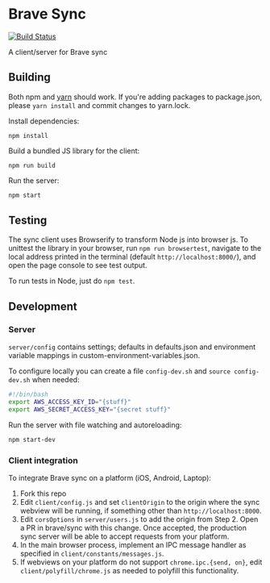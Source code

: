 # Brave Sync

[![Build
Status](https://travis-ci.org/brave/sync.svg?branch=master)](https://travis-ci.org/brave/sync)

A client/server for Brave sync

## Building

Both npm and [yarn](https://yarnpkg.com/) should work. If you're adding packages to package.json, please `yarn install` and commit changes to yarn.lock.

Install dependencies:

```
npm install
```

Build a bundled JS library for the client:

```
npm run build
```

Run the server:

```sh
npm start
```

## Testing

The sync client uses Browserify to transform Node js into browser js. To unittest
the library in your browser, run `npm run browsertest`, navigate to the
local address printed in the terminal (default `http://localhost:8000/`),
and open the page console to see test output.

To run tests in Node, just do `npm test`.

## Development

### Server

`server/config` contains settings; defaults in defaults.json and environment variable mappings in custom-environment-variables.json.

To configure locally you can create a file `config-dev.sh` and `source config-dev.sh` when needed:

```sh
#!/bin/bash
export AWS_ACCESS_KEY_ID="{stuff}"
export AWS_SECRET_ACCESS_KEY="{secret stuff}"
```

Run the server with file watching and autoreloading:
```sh
npm start-dev
```

### Client integration

To integrate Brave sync on a platform (iOS, Android, Laptop):

1. Fork this repo
2. Edit `client/config.js` and set `clientOrigin` to the origin where the sync
   webview will be running, if something other than `http://localhost:8000`.
3. Edit `corsOptions` in `server/users.js` to add the origin from Step 2.
   Open a PR in brave/sync with this change. Once accepted, the production sync
   server will be able to accept requests from your platform.
4. In the main browser process, implement an IPC message handler as specified
   in `client/constants/messages.js`.
5. If webviews on your platform do not support `chrome.ipc.{send, on}`,
   edit `client/polyfill/chrome.js` as needed to polyfill this functionality.
